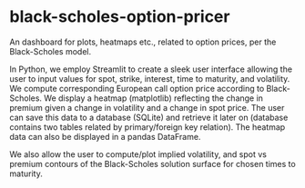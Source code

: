 # black-scholes-option-pricer
An dashboard for plots, heatmaps etc., related to option prices, per the Black-Scholes model.

In Python, we employ Streamlit to create a sleek user interface allowing the user to input values for spot, strike, interest, time to maturity, and volatility. We compute corresponding European call option price according to Black-Scholes. We display a heatmap (matplotlib) reflecting the change in premium given a change in volatility and a change in spot price. The user can save this data to a database (SQLite) and retrieve it later on (database contains two tables related by primary/foreign key relation). The heatmap data can also be displayed in a pandas DataFrame. 

We also allow the user to compute/plot implied volatility, and spot vs premium contours of the Black-Scholes solution surface for chosen times to maturity. 
